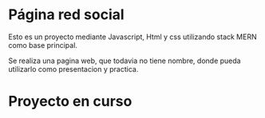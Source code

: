 # Página red social

Esto es un proyecto mediante Javascript, Html y css utilizando stack MERN como base principal.

Se realiza una pagina web, que todavia no tiene nombre, donde pueda utilizarlo como presentacion y practica.

# Proyecto en curso
